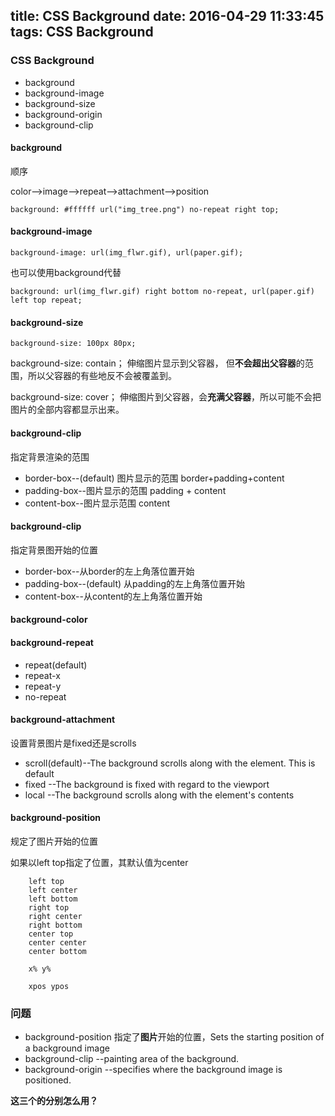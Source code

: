 title: CSS Background
date: 2016-04-29 11:33:45
tags: CSS Background
---


### CSS Background

* background
* background-image
* background-size
* background-origin
* background-clip

#### background

顺序

color-->image-->repeat-->attachment-->position

`background: #ffffff url("img_tree.png") no-repeat right top;`

#### background-image

`background-image: url(img_flwr.gif), url(paper.gif);`

也可以使用background代替

`background: url(img_flwr.gif) right bottom no-repeat, url(paper.gif) left top repeat;`

#### background-size

`background-size: 100px 80px;`

background-size: contain； 伸缩图片显示到父容器， 但**不会超出父容器**的范围，所以父容器的有些地反不会被覆盖到。

background-size: cover； 伸缩图片到父容器，会**充满父容器**，所以可能不会把图片的全部内容都显示出来。

#### background-clip

指定背景渲染的范围

* border-box--(default) 图片显示的范围 border+padding+content
* padding-box--图片显示的范围 padding + content
* content-box--图片显示范围 content
 
#### background-clip

指定背景图开始的位置

* border-box--从border的左上角落位置开始
* padding-box--(default) 从padding的左上角落位置开始
* content-box--从content的左上角落位置开始

#### background-color

#### background-repeat

* repeat(default)
* repeat-x
* repeat-y
* no-repeat


#### background-attachment

设置背景图片是fixed还是scrolls

* scroll(default)--The background scrolls along with the element. This is default
* fixed --The background is fixed with regard to the viewport
* local --The background scrolls along with the element's contents

#### background-position

规定了图片开始的位置

如果以left top指定了位置，其默认值为center

```
	left top
	left center
	left bottom
	right top
	right center
	right bottom
	center top
	center center
	center bottom
	
	x% y%
	
	xpos ypos
```


### 问题
 
 * background-position 指定了**图片**开始的位置，Sets the starting position of a background image
 * background-clip --painting area of the background.
 * background-origin --specifies where the background image is positioned.

**这三个的分别怎么用？**




